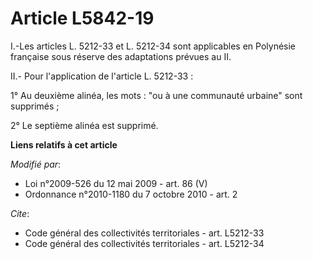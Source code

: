 # Article L5842-19

I.-Les articles L. 5212-33 et L. 5212-34 sont applicables en Polynésie française sous réserve des adaptations prévues au II. 

II.- Pour l'application de l'article L. 5212-33 :

1° Au deuxième alinéa, les mots : "ou à une communauté urbaine" sont supprimés ;

2° Le septième alinéa est supprimé.

**Liens relatifs à cet article**

_Modifié par_:

  - Loi n°2009-526 du 12 mai 2009 - art. 86 (V)
  - Ordonnance n°2010-1180 du 7 octobre 2010 - art. 2

_Cite_:

  - Code général des collectivités territoriales - art. L5212-33
  - Code général des collectivités territoriales - art. L5212-34
